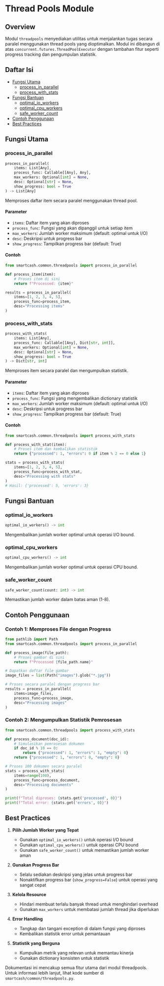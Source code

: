 # Thread Pools Module

## Overview
Modul `threadpools` menyediakan utilitas untuk menjalankan tugas secara paralel menggunakan thread pools yang dioptimalkan. Modul ini dibangun di atas `concurrent.futures.ThreadPoolExecutor` dengan tambahan fitur seperti progress tracking dan pengumpulan statistik.

## Daftar Isi
- [Fungsi Utama](#fungsi-utama)
  - [process_in_parallel](#process_in_parallel)
  - [process_with_stats](#process_with_stats)
- [Fungsi Bantuan](#fungsi-bantuan)
  - [optimal_io_workers](#optimal_io_workers)
  - [optimal_cpu_workers](#optimal_cpu_workers)
  - [safe_worker_count](#safe_worker_count)
- [Contoh Penggunaan](#contoh-penggunaan)
- [Best Practices](#best-practices)

## Fungsi Utama

### process_in_parallel
```python
process_in_parallel(
    items: List[Any],
    process_func: Callable[[Any], Any],
    max_workers: Optional[int] = None,
    desc: Optional[str] = None,
    show_progress: bool = True
) -> List[Any]
```

Memproses daftar item secara paralel menggunakan thread pool.

#### Parameter
- `items`: Daftar item yang akan diproses
- `process_func`: Fungsi yang akan dipanggil untuk setiap item
- `max_workers`: Jumlah worker maksimum (default: optimal untuk I/O)
- `desc`: Deskripsi untuk progress bar
- `show_progress`: Tampilkan progress bar (default: True)

#### Contoh
```python
from smartcash.common.threadpools import process_in_parallel

def process_item(item):
    # Proses item di sini
    return f"Processed: {item}"

results = process_in_parallel(
    items=[1, 2, 3, 4, 5],
    process_func=process_item,
    desc="Processing items"
)
```

### process_with_stats
```python
process_with_stats(
    items: List[Any],
    process_func: Callable[[Any], Dict[str, int]],
    max_workers: Optional[int] = None,
    desc: Optional[str] = None,
    show_progress: bool = True
) -> Dict[str, int]
```

Memproses item secara paralel dan mengumpulkan statistik.

#### Parameter
- `items`: Daftar item yang akan diproses
- `process_func`: Fungsi yang mengembalikan dictionary statistik
- `max_workers`: Jumlah worker maksimum (default: optimal untuk I/O)
- `desc`: Deskripsi untuk progress bar
- `show_progress`: Tampilkan progress bar (default: True)

#### Contoh
```python
from smartcash.common.threadpools import process_with_stats

def process_with_stat(item):
    # Proses item dan kembalikan statistik
    return {"processed": 1, "errors": 0 if item % 2 == 0 else 1}

stats = process_with_stats(
    items=[1, 2, 3, 4, 5],
    process_func=process_with_stat,
    desc="Processing with stats"
)
# Hasil: {'processed': 5, 'errors': 3}
```

## Fungsi Bantuan

### optimal_io_workers
```python
optimal_io_workers() -> int
```
Mengembalikan jumlah worker optimal untuk operasi I/O bound.

### optimal_cpu_workers
```python
optimal_cpu_workers() -> int
```
Mengembalikan jumlah worker optimal untuk operasi CPU bound.

### safe_worker_count
```python
safe_worker_count(count: int) -> int
```
Memastikan jumlah worker dalam batas aman (1-8).

## Contoh Penggunaan

### Contoh 1: Memproses File dengan Progress
```python
from pathlib import Path
from smartcash.common.threadpools import process_in_parallel

def process_image(file_path):
    # Proses gambar di sini
    return f"Processed {file_path.name}"

# Dapatkan daftar file gambar
image_files = list(Path("images").glob("*.jpg"))

# Proses secara paralel dengan progress bar
results = process_in_parallel(
    items=image_files,
    process_func=process_image,
    desc="Processing images"
)
```

### Contoh 2: Mengumpulkan Statistik Pemrosesan
```python
from smartcash.common.threadpools import process_with_stats

def process_document(doc_id):
    # Simulasikan pemrosesan dokumen
    if doc_id % 10 == 0:
        return {"processed": 1, "errors": 1, "empty": 0}
    return {"processed": 1, "errors": 0, "empty": 0}

# Proses 100 dokumen secara paralel
stats = process_with_stats(
    items=range(100),
    process_func=process_document,
    desc="Processing documents"
)

print(f"Total diproses: {stats.get('processed', 0)}")
print(f"Total error: {stats.get('errors', 0)}")
```

## Best Practices

1. **Pilih Jumlah Worker yang Tepat**
   - Gunakan `optimal_io_workers()` untuk operasi I/O bound
   - Gunakan `optimal_cpu_workers()` untuk operasi CPU bound
   - Gunakan `safe_worker_count()` untuk memastikan jumlah worker aman

2. **Gunakan Progress Bar**
   - Selalu sediakan deskripsi yang jelas untuk progress bar
   - Nonaktifkan progress bar (`show_progress=False`) untuk operasi yang sangat cepat

3. **Kelola Resource**
   - Hindari membuat terlalu banyak thread untuk menghindari overhead
   - Gunakan `max_workers` untuk membatasi jumlah thread jika diperlukan

4. **Error Handling**
   - Tangkap dan tangani exception di dalam fungsi yang diproses
   - Kembalikan statistik error untuk pemantauan

5. **Statistik yang Berguna**
   - Kumpulkan metrik yang relevan untuk memantau kinerja
   - Gunakan dictionary konsisten untuk statistik

Dokumentasi ini mencakup semua fitur utama dari modul threadpools. Untuk informasi lebih lanjut, lihat kode sumber di `smartcash/common/threadpools.py`.
